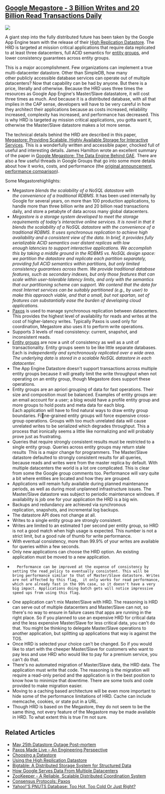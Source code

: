 ## [Google Megastore - 3 Billion Writes and 20 Billion Read Transactions Daily](/blog/2011/1/11/google-megastore-3-billion-writes-and-20-billion-read-transa.html)

    

    

![](http://farm2.static.flickr.com/1278/5179816576_2b186d41b3_m.jpg)

A giant step into the fully distributed future has been taken by the Google App Engine team with the release of their [High Replication Datastore](http://googleappengine.blogspot.com/2011/01/announcing-high-replication-datastore.html). The HRD is targeted at mission critical applications that require data replicated to at least three datacenters, full ACID semantics for [entity groups](http://code.google.com/appengine/docs/python/datastore/entities.html), and lower consistency guarantees across entity groups.

This is a major accomplishment. Few organizations can implement a true multi-datacenter datastore. Other than SimpleDB, how many other publicly accessible database services can operate out of multiple datacenters? Now that capability can be had by anyone. But there is a price, literally and otherwise. Because the HRD uses three times the resources as Google App Engine's Master/Slave datastatore, it will cost three times as much. And because it is a distributed database, with all that implies in the CAP sense, developers will have to be very careful in how they architect their applications because as costs increased, reliability increased, complexity has increased, and performance has decreased. This is why HRD is targeted ay mission critical applications, you gotta want it, otherwise the Master/Slave datastore makes a lot more sense.

The technical details behind the HRD are described in this paper, [Megastore: Providing Scalable, Highly Available Storage for Interactive Services](http://www.cidrdb.org/cidr2011/Papers/CIDR11_Paper32.pdf). This is a wonderfully written and accessible paper, chocked full of useful and interesting details. James Hamilton wrote an excellent summary of the paper in [Google Megastore: The Data Engine Behind GAE](http://perspectives.mvdirona.com/2011/01/09/GoogleMegastoreTheDataEngineBehindGAE.aspx). There are also a few useful threads in Google Groups that go into some more details about how it works, costs, and performance (the [original announcement](http://groups.google.com/group/google-appengine/browse_thread/thread/dbebe4482008eb3e), [performance comparison](http://groups.google.com/group/google-appengine/browse_thread/thread/5fc3b6a4366de62f/4b4d23e924b7b136?lnk=gst&q=High+Replication+Datastore+for+App+Engine#)).

Some Megastorehighlights:

*   Megastore _blends the scalability of a NoSQL datastore with the convenience of a traditional RDBMS_. It has been used internally by Google for several years, on more than 100 production applications, to handle more than three billion write and 20 billion read transactions daily, and store a petabyte of data across many global datacenters.
*   _Megastore is a storage system developed to meet the storage requirements of today's interactive online services. It is novel in that it blends the scalability of a NoSQL datastore with the convenience of a traditional RDBMS. It uses synchronous replication to achieve high availability and a consistent view of the data. In brief, it provides fully serializable ACID semantics over distant replicas with low enough latencies to support interactive applications. We accomplish this by taking a middle ground in the RDBMS vs. NoSQL design space: we partition the datastore and replicate each partition separately, providing full ACID semantics within partitions, but only limited consistency guarantees across them. We provide traditional database features, such as secondary indexes, but only those features that can scale within user-tolerable latency limits, and only with the semantics that our partitioning scheme can support. We contend that the data for most Internet services can be suitably partitioned (e.g., by user) to make this approach viable, and that a small, but not spartan, set of features can substantially ease the burden of developing cloud applications._
*   [Paxos](http://labs.google.com/papers/paxos_made_live.html) is used to manage synchronous replication between datacenters. This provides the highest level of availability for reads and writes at the cost of higher-latency writes. Typically Paxos is used only for coordination, Megastore also uses it to perform write operations. 
*   Supports 3 levels of read consistency: current, snapshot, and inconsistent reads.
*   [Entity groups](http://code.google.com/appengine/docs/python/datastore/entities.html) are now a unit of consistency as well as a unit of transactionality. Entity groups seem to be like little separate databases. Each is _independently and synchronously replicated over a wide area. The underlying data is stored in a scalable NoSQL datastore in each datacenter._
*   The App Engine Datastore doesn't support transactions across multiple entity groups because it will greatly limit the write throughput when not operating on an entity group, though Megastore does support these operations.
*   Entity groups are an apriori grouping of data for fast operations. Their size and composition must be balanced. Examples of entity groups are: an email account for a user; a blog would have a profile entity group and more groups to hold posts and meta data for each blog. Each application will have to find natural ways to draw entity group boundaries. Fine-grained entity groups will force expensive cross-group operations. Groups with too much unrelated data will cause unrelated writes to be serialized which degrades throughput. This a process that ironically seems a little like normalizing and will probably prove just as frustrating.
*   Queries that require strongly consistent results must be restricted to a single entity group. Queries across entity groups may return stale results  This is a major change for programmers. The Master/Slave datastore defaulted to strongly consistent results for all queries, because reads and writes were from the master replica by default. With multiple datacenters the world is a lot ore complicated. This is clear from some the Google group comments too. Performance will vary quite a bit where entities are located and how they are grouped.
*   Applications will remain fully available during planned maintenance periods, as well as during most unplanned infrastructure issues. The Master/Slave datastore was subject to periodic maintenance windows. If availability is job one for your application the HRD is a big win.
*   Backups and redundancy are achieved via synchronous replication, snapshots, and incremental log backups.
*   The datastore API does not change at all.
*   Writes to a single entity group are strongly consistent.
*   Writes are limited to an estimated 1 per second per entity group, so HRD is not a good match when high usage is expected. This number is not a strict limit, but a good rule of thumb for write performance.
*   With eventual consistency, more than 99.9% of your writes are available for queries within a few seconds.
*   Only new applications can choose the HRD option. An existing application must be moved to a new application.
*       Performance can be improved at the expense of consistency by setting the read_policy to eventually consistent. This will be bring performance similar to that of Master/Slave datastore. Writes are not affected by this flag,  it only works for read performance, which are already fast in the 99% case, so it doesn't have a very big impact. Applications doing batch gets will notice impressive speed ups from using this flag.    

*   One application can't mix Master/Slave with HRD. The reasoning is HRD can serve out of multiple datacenters and Master/Slave can not, so there's no way to ensure in failure cases that apps are running in the right place. So if you planned to use an expensive HRD for critical data and the less expensive Master/Slave for less critical data, you can't do that. You might be thinking to delegate Master/Slave operations to another application, but splitting up applications that way is against the TOS. 
*   Once HRD is selected your choice can't be changed. So if you would like to start with the cheeper Master/Slave for customers who want to pay less and use HRD who would like to pay for a premium service, you can't do that.
*   There's no automated migration of Master/Slave data, the HRD data. The application must write that code. The reasoning is the migration will require a read-only period and the application is in the best position to know how to minimize that downtime. There are some tools and code provided to make migration easier.
*   Moving to a caching based architecture will be even more important to hide some of the performance limitations of HRD. Cache can include memcache, cookies, or state put in a URL. 
*   Though HRD is based on the Megastore, they do not seem to be the same thing, not every feature of the Megastore may be made available in HRD. To what extent this is true I'm not sure.

## Related Articles

*   [May 25th Datastore Outage Post-mortem](https://groups.google.com/group/google-appengine-downtime-notify/msg/e9414ee6493da6fb?pli=1)
*   [Paxos Made Live – An Engineering Perspective](http://labs.google.com/papers/paxos_made_live.html)
*   [Choosing a Datastore](http://code.google.com/appengine/docs/python/datastore/hr/)
*   [Using the High Replication Datastore](http://code.google.com/appengine/docs/python/datastore/hr/overview.html)
*   [Bigtable: A Distributed Storage System for Structured Data](http://labs.google.com/papers/bigtable.html)
*   [How Google Serves Data From Multiple Datacenters](http://highscalability.com/blog/2009/8/24/how-google-serves-data-from-multiple-datacenters.html)
*   [ZooKeeper - A Reliable, Scalable Distributed Coordination System](http://highscalability.com/blog/2008/7/15/zookeeper-a-reliable-scalable-distributed-coordination-syste.html) 
*   [Consensus Protocols: Paxos](http://highscalability.com/blog/2009/3/10/paper-consensus-protocols-paxos.html)
*   [Yahoo!'S PNUTS Database: Too Hot, Too Cold Or Just Right?](http://highscalability.com/blog/2009/8/8/yahoos-pnuts-database-too-hot-too-cold-or-just-right.html)

    